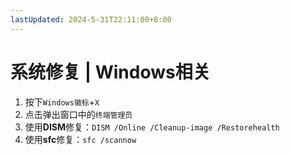 ```yaml
---
lastUpdated: 2024-5-31T22:11:00+8:00
---
```


# 系统修复 | Windows相关

1. 按下```Windows徽标```+```X```
2. 点击弹出窗口中的```终端管理员```
3. 使用**DISM**修复：```DISM /Online /Cleanup-image /Restorehealth```
4. 使用**sfc**修复：```sfc /scannow```